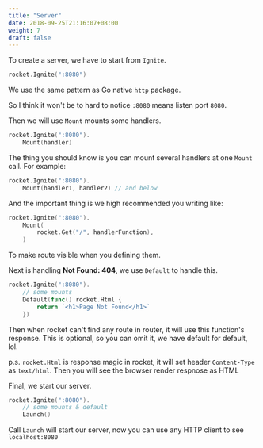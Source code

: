 ```yaml
---
title: "Server"
date: 2018-09-25T21:16:07+08:00
weight: 7
draft: false
---
```


To create a server, we have to start from `Ignite`.
```go
rocket.Ignite(":8080")
```

We use the same pattern as Go native `http` package.

So I think it won't be to hard to notice `:8080` means listen port `8080`.

Then we will use `Mount` mounts some handlers.
```go
rocket.Ignite(":8080").
    Mount(handler)
```

The thing you should know is you can mount several handlers at one `Mount` call.
For example:
```go
rocket.Ignite(":8080").
    Mount(handler1, handler2) // and below
```

And the important thing is we high recommended you writing like:
```go
rocket.Ignite(":8080").
    Mount(
        rocket.Get("/", handlerFunction),
    )
```
To make route visible when you defining them.

Next is handling **Not Found: 404**, we use `Default` to handle this.
```go
rocket.Ignite(":8080").
    // some mounts
    Default(func() rocket.Html {
        return `<h1>Page Not Found</h1>`
    })
```

Then when rocket can't find any route in router, it will use this function's response.
This is optional, so you can omit it, we have default for default, lol.

p.s. `rocket.Html` is response magic in rocket, it will set header `Content-Type` as `text/html`.
Then you will see the browser render respnose as HTML

Final, we start our server.
```go
rocket.Ignite(":8080").
    // some mounts & default
    Launch()
```

Call `Launch` will start our server, now you can use any HTTP client to see `localhost:8080`

